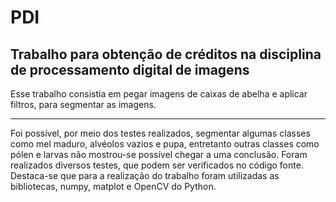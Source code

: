 # PDI
Trabalho para obtenção de créditos na disciplina de processamento digital de imagens
-------------------------------------------------------------------------------------
Esse trabalho consistia em pegar imagens de caixas de abelha e aplicar filtros, para segmentar as imagens.

---
Foi possível, por meio dos testes realizados, segmentar algumas classes como mel
maduro, alvéolos vazios e pupa, entretanto outras classes como pólen e larvas não
mostrou-se possível chegar a uma conclusão. Foram realizados diversos testes, que podem
ser verificados no código fonte. Destaca-se que para a realização do
trabalho foram utilizadas as bibliotecas, numpy, matplot e OpenCV do Python.

